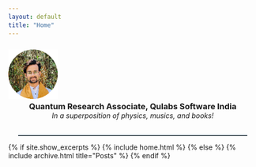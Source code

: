 ```yaml
---
layout: default
title: "Home"
---
```

  <img alt="profile" src="/assets/profile.png" hight=100 width = 100 STYLE="margin: 10px 0px 0px 0px">
<center>
  <h3 STYLE="margin: 2px 20px 0px 20px">Quantum Research Associate, Qulabs Software India</h3>
  <em STYLE="margin: 0px 20px 0px 20px">In a superposition of physics, musics, and books!</em>
</center>
<br>
<hr style="border-top: 1px solid #537188; width:92%; margin-left:4% !important; margin-right:4% !important;">
{% if site.show_excerpts %}
  {% include home.html %}
{% else %}
  {% include archive.html title="Posts" %}
{% endif %}
